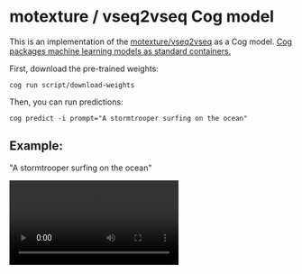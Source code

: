 # motexture / vseq2vseq Cog model

This is an implementation of the [motexture/vseq2vseq](https://huggingface.co/motexture/vseq2vseq) as a Cog model. [Cog packages machine learning models as standard containers.](https://github.com/replicate/cog)

First, download the pre-trained weights:

    cog run script/download-weights

Then, you can run predictions:

    cog predict -i prompt="A stormtrooper surfing on the ocean"

## Example:

"A stormtrooper surfing on the ocean"

![alt text](output.mp4)